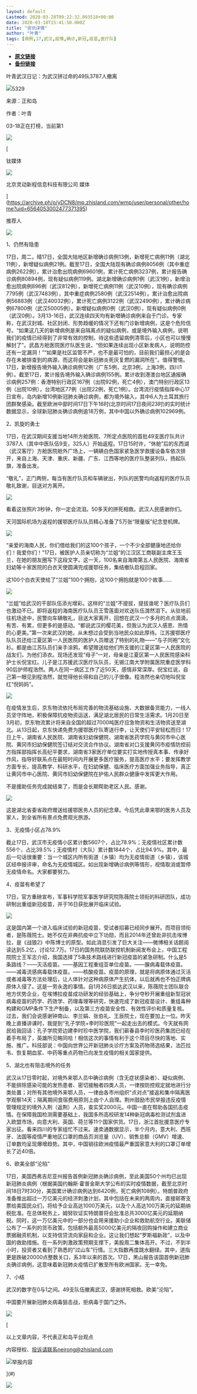 ```yaml
---
layout: default
Lastmod: 2020-03-28T09:22:32.093518+00:00
date: 2020-03-18T15:41:58.000Z
title: "资讯详情"
author: "叶青"
tags: [病例,17,武汉,疫情,确诊,新冠,疫苗,医疗队]
---
```


* [**原文链接**](http://archive.ph/yDCN8)
* [**备份链接**](http://archive.ph/yDCN8)


叶青武汉日记：为武汉拼过命的49队3787人撤离

![](/images/post/c2ea3754e7258e03e956b530055f2377.png)5329

来源：正和岛

作者：叶青

03-18正在打榜，当前第1

[![](/images/post/4ea4f829e9355a9a6e0cff1c713b73e6.jpg)](https://archive.ph/o/yDCN8/mp.zhisland.com/wmp/user/3/activity/102895/detailM)

[

钛媒体

![](/images/post/ee78f286401819e46ba8b1f132664374.png)

北京灵动新程信息科技有限公司 媒体





](https://archive.ph/o/yDCN8/mp.zhisland.com/wmp/user/personal/other/home?uid=6564053002477371395)

推荐人

 ![](/images/post/7ab484e9225a8aef9c375dfec1b38ca0.png) 

1、仍然有隐患

17日，周二，晴17日，全国大陆地区新增确诊病例13例，新增死亡病例11例（湖北11例），新增疑似病例21例。截至17日，全国大陆现有确诊病例8056例（其中重症病例2622例），累计治愈出院病例69601例，累计死亡病例3237例，累计报告确诊病例80894例，现有疑似病例119例。湖北新增确诊病例1例（武汉1例），新增治愈出院病例896例（武汉812例），新增死亡病例11例（武汉10例），现有确诊病例7795例（武汉7483例），其中重症病例2580例（武汉2514例）。累计治愈出院病例56883例（武汉40032例），累计死亡病例3122例（武汉2490例），累计确诊病例67800例（武汉50005例）。新增疑似病例0例（武汉0例），现有疑似病例0例（武汉0例）。3月13-16日，武汉连续四天均有新增确诊病例来自于门诊。专家称，在武汉封城、社区封闭、形势趋缓的情况下还有门诊新增病例，这是个危险信号。“如果这几天的新增病例是来自隔离点的疑似病例，或是境外输入病例，说明我们的疫情已经得到了非常有效的控制，待这些遗留病例清零后，小区也可以慢慢解封了”。武昌方舱医院医疗队医生说，“但如果连续出现小区新发病人，说明防控还有一定漏洞！”“如果是社区监管不严，也不是最可怕的，目前我们最担心的是会存在未被排查到的病源，而这将会是新冠肺炎死灰复燃的漏洞所在”。值得警惕。17日，新增报告境外输入确诊病例12例（广东5例，北京3例，上海3例，四川1例）。截至17日，累计报告境外输入确诊病例155例。累计收到港澳台地区通报确诊病例257例：香港特别行政区167例（出院92例，死亡4例），澳门特别行政区13例（出院10例），台湾地区77例（出院22例，死亡1例）。台湾流行疫情指挥中心17日宣布，岛内新增10例新冠肺炎确诊病例，都为境外输入，其中6人为土耳其旅行团群聚感染。截至欧洲中部时间17日下午16时(北京时间17日夜间23时)的实时统计数据显示，全球新冠肺炎确诊病例逾18万例，其中中国以外确诊病例102969例。

2、凯旋的勇士

17日，在武汉期间支援当地14所方舱医院、7所定点医院的首批49支医疗队共计3787人（其中中医队伍9支，325人）开始返程。17日15时许，“休舱”后的东西湖（武汉客厅）方舱医院舱外广场上，一辆辆白色国家紧急医学救援设备车依次排开，来自上海、天津、重庆、新疆、广东、江西等地的医疗队整装列队，扬起队旗，准备出发。

“敬礼”，正门两侧，每当有医疗队员和车辆驶出，列队的民警均向返程的医疗队员敬礼致谢，目送对方离开。

 ![](/images/post/c93f476681830b9c160eb04510766470.png) 

看着这张照片3秒钟，你一定会流泪。50多天的拼死相救。武汉人民感谢你们。

天河国际机场为返程的援鄂医疗队队员精心准备了5万张“限量版”纪念登机牌。

 ![](/images/post/e897f2d72a95c4cb20ca16f424eb4079.jpg) 

“亲爱的海南人民，你们借给我们的这100个孩子，一个不少全部健康地还给你们！我爱你们！”17日，被医护人员亲切称为“兰姐”的江汉区工商联副主席王玉兰，在她的朋友圈写下这段文字。这一天，100名来自海南第五人民医院、海南省妇幼等十家医院的白衣天使圆满完成援鄂任务，集结撤队启程回家。

这100个白衣天使给了“兰姐”100个拥抱，这100个拥抱就是100个故事……

 ![](/images/post/853e4e3cbf01fe07bc1f2e08855bd5f3.png) 

“兰姐”给武汉的干部队伍添光增彩。这样的“兰姐”不提拔，提拔谁呢？医疗队员们也激动不已。即将返程的海南医疗队队员王雪莲面对欢送队伍潸然泪下。从驻地前往机场途中，民警向车辆敬礼，目送大家离开，回想在武汉一个多月的点点滴滴，有苦、有累，但更多的是感动。“都说武汉的樱花美，但我认为武汉人感恩、热情的心更美。”第一次来武汉的她，从未想过会受到当地民众如此厚待。江苏援鄂医疗队队员还给江夏区第一人民医院的医护人员赠送了特别的礼物——“与子同袍”文化衫。都是由江苏队员们亲手涂鸦，希望赠送给他们所支援的江夏区第一人民医院的战友们，为他们添衣。现场还发现“母子”一对，母亲是江夏区第一人民医院感染科护士长倪宝红。儿子是江苏援武汉医疗队队员，无锡江南大学附属医院重症医学科90后护师程浩然。两人在同一病区工作了近50天，感情非常深厚。倪宝红说，自己第一眼见到程浩然，就觉得他长得和自己的儿子很像。程浩然也亲切地叫倪宝红“倪妈妈”。

 ![](/images/post/796e1f4f81c03abf448a581849418b67.png) 

在疫情发生后，京东物流依托布局完善的物流基础设施、大数据备货能力，一线人员坚守阵地，积极保障抗疫物资运送，满足湖北居民的日常生活需求。1月20日至3月初，京东物流累计将来自全国的超过7000吨医疗应急物资和生活物资送至湖北。从13日起，京东快递免费为援鄂医疗队寄送行李，让天使们平安轻松而归！17日上午，湖南省人民医院、湖南省妇幼保健院、湖南省医药学院与黄冈市中心医院、黄冈市妇幼保健院签订结对交流合作协议。湖南省对口支援黄冈市疫情防控前方指挥部指挥长高纪平要求，湖南省3家医疗单位要实打实地传授真本事、传承好作风，指导好联系点在最短时间内开展更多医疗服务，提高医疗水平；要发挥教学方面专长，提高教学、科研水平，在妇幼保健、临床医疗方面加强业务指导，真正让黄冈市中心医院、黄冈市妇幼保健院在护佑人民群众健康中发挥更大作用。

不是援助任务完成就结束了，而是会长期帮助老区人民。感谢。

 ![](/images/post/59b90a584ed7b2e7592c7dabb288c40f.png) 

这是湖北省委省政府赠送给援鄂医务人员的纪念章。今后凭此章来鄂的医务人员及家人，到全省所有景点免费观光旅游。

3、无疫情小区占78.9%

截止17日，武汉市无疫情小区累计数5607个，占比78.9%；无疫情社区累计数556个，占比39.5%；无疫情村（大队）累计数1844个，占比94.9%。其中，最后一句话很重要：当一个城区内所有街道（乡镇）均为无疫情街道（乡镇），该城区经申报评审，命名为无疫情城区。如出现新增确诊病例等情形，视情取消或暂停无疫情命名。大家都要努力。

4、疫苗有希望了

17日，官方重磅宣布，军事科学院军事医学研究院陈薇院士领衔的科研团队，成功研制出重组新冠疫苗，并于16日获批展开临床试验。

 ![](/images/post/f93818cb2063835b505522db9a841cd2.png) 

这是国内第一个进入临床试验的新冠疫苗，受试者招募已经同步展开。而项目领衔者，是陈薇院士。她不仅在非典抗疫中立下功勋，而且2014年还曾赴非抗击埃博拉，是《战狼2》中陈博士的原型。如此消息引发了巨大关注——微博相关话题阅读达到5.2亿，讨论12.7万。17日的国务院联防联控机制新闻发布会上，中国工程院院士王军志介绍，我国选择了5条技术路线进行新冠疫苗的紧急研制。什么是5条路线？——灭活疫苗。——基因工程重组亚单位疫苗。——腺病毒载体疫苗。——减毒流感病毒载体疫苗。——核酸疫苗。疫苗的原理，就是将病原体通过灭活或者减毒等方法处理后，让人体针对这种病原体产生抗体，以后就再也不怕正牌病原体入侵了。这是一劳永逸的事情。自1月26日抵达武汉以来，陈薇院士团队联合地方优势企业，在埃博拉疫苗成功研发的经验基础上，争分夺秒开展重组新型冠状病毒疫苗的药学、药效学、药理毒理等研究，快速完成了新冠疫苗设计、重组毒种构建和GMP条件下生产制备，以及第三方疫苗安全性、有效性评价和质量复核。过去，我们会说感谢钟南山、李兰娟、张伯礼、王辰院士，现在要加上一位。昨天晚上直播讲课时，我提到“孔子学院+李时珍医院”一起走出去的模式。今天就有网民给我回话：孔子学院旁边建李时珍中医学院，我们蕲春县李时珍医药集团已经在着手布局了，英雄所见略同哈！相信这次的事情有利于这个项目尽快的落地、实施、推广。科技部说：中国向世界公开新冠肺炎诊疗方案及药物筛选结果，法匹拉韦、恢复期血浆、中药等重点药物已向发生疫情的相关国家提供。

5、湖北也有阻击境外的任务

武汉从17日零时起，对境外来鄂人员中确诊病例（含无症状感染者）、疑似病例、不能排除感染可能的发热患者、密切接触者四类人员，一律按防控规定就地进行分类处置；对所有其他境外来鄂人员，一律由各市州组织“点对点”接返和集中隔离医学观察14天；隔离期间食宿费用原则上由个人自理。荆州鼓励市民举报违反疫情管理规定的境外入荆（返荆）人员，查实奖2000元。中国一直在帮助各国抗击疫情。在保障我国检测需要基础上，我国多所高校研发14种新冠病毒检测试剂盒进入欧盟市场，向意大利、英国、荷兰等11个国家供货。17日，浙江首批援意医疗专家出征。看来四川的专家组忙不过来。速卖通数据显示，半个月内，意大利、西班牙、法国等疫情严重地区口罩的商品页浏览量（UV）、销售总额（GMV）增速、订单数均呈现爆增趋势。其中，中国销往欧洲疫情最严重国家意大利的口罩订单增长了近40倍。

6、欧美全部“沦陷”

17日，美国西弗吉尼亚州报告首例新冠肺炎确诊病例，至此美国50个州均已出现新冠肺炎病例（根据美国约翰斯·霍普金斯大学公布的实时疫情数据，截至北京时间18日7时30分，美国累计确诊病例达到6420例，死亡病例108例）。特朗普政府准备推出超过一万亿美元的经济刺激计划，其中包括在未来的两周内，直接邮寄支票给美国民众们，将给予企业高达1000万美元，以及个人高达100万美元的延期纳税批准。在总体税务上，姆努钦证实特朗普将会批准总共3000亿美元的延期纳税。同时，这一万亿美元中的一部分也会用来援助小企业和救助航空行业。美联储公布了一系列的货币政策，包括额外最高5000亿美元的隔夜回购操作和建立商业票据融资机制，以支持信贷流向家庭和企业。这让我们想起“罗斯福新政”，以及中国的救助措施。在一系列刺激政策预期支撑下，美股周二集体高开。不过，不到半小时，投资者又看到了熟悉的“过山车”行情。三大指数再度跳水翻绿。其中，道指更是跌破20000点整数关口，系3年以来的首次。17日，黑山报告该国首例新冠肺炎确诊病例，这意味着新冠肺炎疫情已扩散至所有欧洲国家。无一幸免。

7、小结

武汉的数字在0与1之间。49支队伍撤离武汉，感谢拼死相救。欧美“沦陷”。

中国要开展新冠肺炎病毒狙击战，拒病毒于国门之外。

  

[![](/images/post/eecfdc74c8355ba6a085dfd422ae0429.jpg)](https://archive.ph/o/yDCN8/mp.zhisland.com/wmp/user/3/activity/102895/detailM)

[

以上文章内容，不代表正和岛平台观点

内容授权、投诉请联系neirong@zhisland.com

![](/images/post/0a239664c071ab8fe7ee8f2fb8a2ec41.png)举报内容



](#)[](#)

![](/images/post/7de898517b5826f0fa15f3ffe0566739.png)

